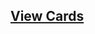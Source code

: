 ## [View Cards](<https://sims-s.github.io/mtg-card-gen/CardNamesRound1/Darksteel Silverware/Darksteel Silverware.html>)